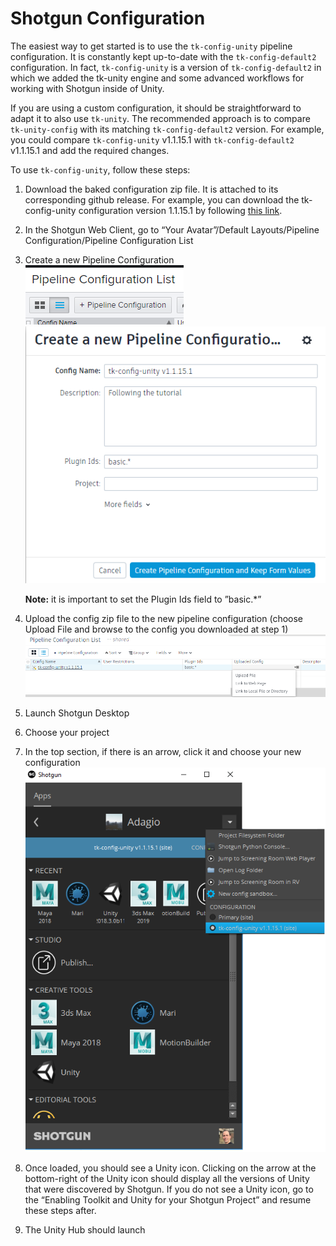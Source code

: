 # Shotgun Configuration
The easiest way to get started is to use the `tk-config-unity` pipeline 
configuration. It is constantly kept up-to-date with the `tk-config-default2` 
configuration. In fact, `tk-config-unity` is a version of `tk-config-default2` 
in which we added the tk-unity engine and some advanced workflows for working 
with Shotgun inside of Unity.

If you are using a custom configuration, it should be straightforward to adapt
it to also use `tk-unity`. The recommended approach is to compare 
`tk-unity-config` with its matching `tk-config-default2` version. For example, 
you could compare `tk-config-unity` v1.1.15.1 with `tk-config-default2` 
v1.1.15.1 and add the required changes.

To use `tk-config-unity`, follow these steps: 

1. Download the baked configuration zip file. It is attached to its corresponding github release. For example, you can download the tk-config-unity configuration version 1.1.15.1 by following [this link](https://github.com/Unity-Technologies/tk-config-unity/releases/download/v1.1.15.1/tk-config-unity-v1.1.15.1.zip).
2. In the Shotgun Web Client, go to “Your Avatar”/Default Layouts/Pipeline Configuration/Pipeline Configuration List
3. Create a new Pipeline Configuration 
    ![Add Pipeline Configuration](images/add_pipeline_config.png) 
    ![Create Pipeline Configuration](images/create_pipeline_config.png) 
    
    **Note:** it is important to set the Plugin Ids field to ”basic.*” 
4. Upload the config zip file to the new pipeline configuration (choose Upload File and browse to the config you downloaded at step 1) 
    ![Pipeline Configuration Upload](images/pipeline_config_upload.png) 
5. Launch Shotgun Desktop 
6. Choose your project 
7. In the top section, if there is an arrow, click it and choose your new configuration 
    ![Select Configuration](images/select_config.png) 
8. Once loaded, you should see a Unity icon. Clicking on the arrow at the bottom-right of the Unity icon should display all the versions of Unity that were discovered by Shotgun. If you do not see a Unity icon, go to the “Enabling Toolkit and Unity for your Shotgun Project” and resume these steps after. 
9. The Unity Hub should launch 
